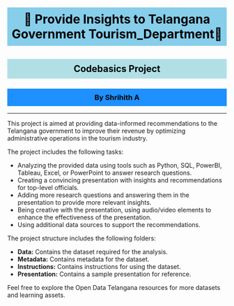 # <div align="center" style="background-color: #87CEEB !important; padding: 10px; color:#000000">🔮 Provide Insights to Telangana Government Tourism_Department🔮</div>
## <div align="center" style="background-color: #B0E0E6 !important; padding: 10px; color:#000000">Codebasics Project</div>
### <div align="center" style="background-color: #1E90FF !important; padding: 10px; color:#000000">By Shrihith A</div>



---

This project is aimed at providing data-informed recommendations to the Telangana government to improve their revenue by optimizing administrative operations in the tourism industry. 

The project includes the following tasks:
- Analyzing the provided data using tools such as Python, SQL, PowerBI, Tableau, Excel, or PowerPoint to answer research questions.
- Creating a convincing presentation with insights and recommendations for top-level officials.
- Adding more research questions and answering them in the presentation to provide more relevant insights.
- Being creative with the presentation, using audio/video elements to enhance the effectiveness of the presentation.
- Using additional data sources to support the recommendations.

The project structure includes the following folders:
- **Data:** Contains the dataset required for the analysis.
- **Metadata:** Contains metadata for the dataset.
- **Instructions:** Contains instructions for using the dataset.
- **Presentation:** Contains a sample presentation for reference.

Feel free to explore the Open Data Telangana resources for more datasets and learning assets.


